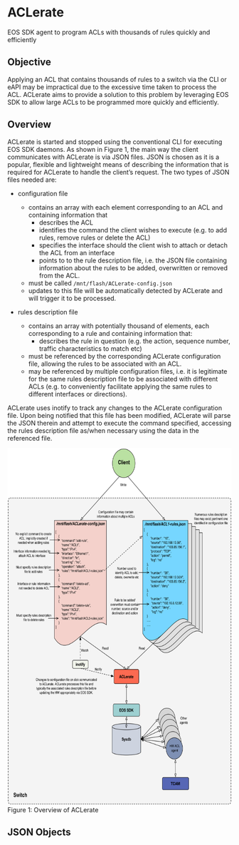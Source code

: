 # ACLerate
EOS SDK agent to program ACLs with thousands of rules quickly and efficiently

## Objective
Applying an ACL that contains thousands of rules to a switch via the CLI or eAPI may be impractical due to the excessive time taken to process the ACL.  ACLerate aims to provide a solution to this problem by leveraging EOS SDK to allow large ACLs to be programmed more quickly and efficiently.

## Overview
ACLerate is started and stopped using the conventional CLI for executing EOS SDK daemons. As shown in Figure 1, the main way the client communicates with ACLerate is via JSON files.  JSON is chosen as it is a popular, flexible and lightweight means of describing the information that is required for ACLerate to handle the client’s request.  The two types of JSON files needed are: 
* configuration file 
  * contains an array with each element corresponding to an ACL and containing information that
    * describes the ACL
    * identifies the command the client wishes to execute (e.g. to add rules, remove rules or delete the ACL)
    * specifies the interface should the client wish to attach or detach the ACL from an interface
    * points to to the rule description file, i.e. the JSON file containing information about the rules to be added, overwritten or removed from the ACL.
  * must be called ```/mnt/flash/ACLerate-config.json``` 
  * updates to this file will be automatically detected by ACLerate and will trigger it to be processed.

* rules description file
  * contains an array with potentially thousand of elements, each corresponding to a rule and containing information that:
    * describes the rule in question (e.g. the action, sequence number, traffic characteristics to match etc)
  * must be referenced by the corresponding ACLerate configuration file, allowing the rules to be associated with an ACL.
  * may be referenced by multiple configuration files, i.e. it is legitimate for the same rules description file to be associated with different ACLs (e.g. to conveniently facilitate applying the same rules to different interfaces or directions).

ACLerate uses inotify to track any changes to the ACLerate configuration file.  Upon being notified that this file has been modified, ACLerate will parse the JSON therein and attempt to execute the command specified, accessing the rules description file as/when necessary using the data in the referenced file.

<img src="ACLerate_Overview.jpg" alt="Drawing"  height="800" width="600">
Figure 1: Overview of ACLerate

## JSON Objects
